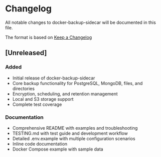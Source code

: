 # Changelog

All notable changes to docker-backup-sidecar will be documented in this file.

The format is based on [Keep a Changelog](https://keepachangelog.com/en/1.0.0/)

## [Unreleased]

### Added

- Initial release of docker-backup-sidecar
- Core backup functionality for PostgreSQL, MongoDB, files, and directories
- Encryption, scheduling, and retention management
- Local and S3 storage support
- Complete test coverage

### Documentation

- Comprehensive README with examples and troubleshooting
- TESTING.md with test guide and development workflow
- Detailed .env.example with multiple configuration scenarios
- Inline code documentation
- Docker Compose example with sample data
